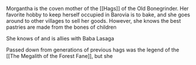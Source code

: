 Morgantha is the coven mother of the [[Hags]] of the Old Bonegrinder. Her favorite hobby to keep herself occupied in Barovia is to bake, and she goes around to other villages to sell her goods. However, she knows the best pastries are made from the bones of children

She knows of and is allies with Baba Lasaga

Passed down from generations of previous hags was the legend of the [[The Megalith of the Forest Fane]], but she 



